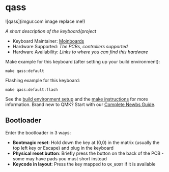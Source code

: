 # qass

![qass](imgur.com image replace me!)

*A short description of the keyboard/project*

* Keyboard Maintainer: [Moinboards](https://github.com/technofrikus)
* Hardware Supported: *The PCBs, controllers supported*
* Hardware Availability: *Links to where you can find this hardware*

Make example for this keyboard (after setting up your build environment):

    make qass:default

Flashing example for this keyboard:

    make qass:default:flash

See the [build environment setup](https://docs.qmk.fm/#/getting_started_build_tools) and the [make instructions](https://docs.qmk.fm/#/getting_started_make_guide) for more information. Brand new to QMK? Start with our [Complete Newbs Guide](https://docs.qmk.fm/#/newbs).

## Bootloader

Enter the bootloader in 3 ways:

* **Bootmagic reset**: Hold down the key at (0,0) in the matrix (usually the top left key or Escape) and plug in the keyboard
* **Physical reset button**: Briefly press the button on the back of the PCB - some may have pads you must short instead
* **Keycode in layout**: Press the key mapped to `QK_BOOT` if it is available
